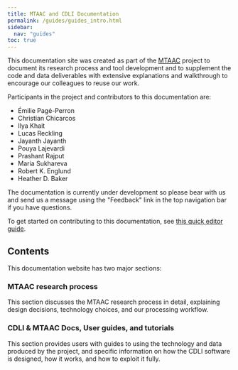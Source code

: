 ```yaml
---
title: MTAAC and CDLI Documentation
permalink: /guides/guides_intro.html
sidebar:
  nav: "guides"
toc: true
---
```


This documentation site was created as part of the [MTAAC](https://cdli-gh.github.io/mtaac/) project to document its research process and tool development and to supplement the code and data deliverables with extensive explanations and walkthrough to encourage our colleagues to reuse our work.

Participants in the project and contributors to this documentation are:

- Émilie Pagé-Perron  
- Christian Chicarcos  
- Ilya Khait  
- Lucas Reckling  
- Jayanth Jayanth  
- Pouya Lajevardi  
- Prashant Rajput  
- Maria Sukhareva  
- Robert K. Englund  
- Heather D. Baker  


The documentation is currently under development so please bear with us and send us a message using the "Feedback" link in the top navigation bar if you have questions.

To get started on contributing to this documentation, see [this quick editor guide](http://cdli-gh.github.io/guide_docs_edit.html).


## Contents

This documentation website has two  major sections:  

### MTAAC research process
This section discusses the MTAAC research process in detail, explaining design decisions, technology choices, and our processing workflow.

### CDLI & MTAAC Docs, User guides, and tutorials
This section provides users with guides to using the technology and data produced by the project, and specific information on how the CDLI software is designed, how it works, and how to exploit it fully.
